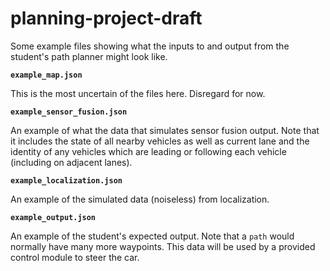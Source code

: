 # planning-project-draft

Some example files showing what the inputs to and output from the student's path planner might look like.

**`example_map.json`**

This is the most uncertain of the files here. Disregard for now.

**`example_sensor_fusion.json`**

An example of what the data that simulates sensor fusion output. Note that it includes the state of all nearby vehicles as well as current lane and the identity of any vehicles which are leading or following each vehicle (including on adjacent lanes).

**`example_localization.json`**

An example of the simulated data (noiseless) from localization.

**`example_output.json`**

An example of the student's expected output. Note that a `path` would normally have many more waypoints. This data will be used by a provided control module to steer the car.

